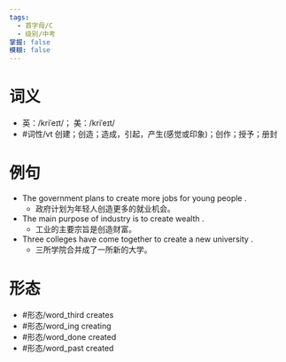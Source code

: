 ```yaml
---
tags:
  - 首字母/C
  - 级别/中考
掌握: false
模糊: false
---
```

# 词义
- 英：/kriˈeɪt/； 美：/kriˈeɪt/
- #词性/vt  创建；创造；造成，引起，产生(感觉或印象)；创作；授予；册封
# 例句
- The government plans to create more jobs for young people .
	- 政府计划为年轻人创造更多的就业机会。
- The main purpose of industry is to create wealth .
	- 工业的主要宗旨是创造财富。
- Three colleges have come together to create a new university .
	- 三所学院合并成了一所新的大学。
# 形态
- #形态/word_third creates
- #形态/word_ing creating
- #形态/word_done created
- #形态/word_past created
